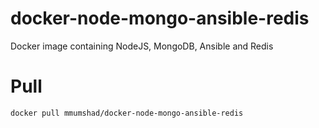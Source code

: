 # docker-node-mongo-ansible-redis
Docker image containing NodeJS, MongoDB, Ansible and Redis

# Pull
```
docker pull mmumshad/docker-node-mongo-ansible-redis
```
